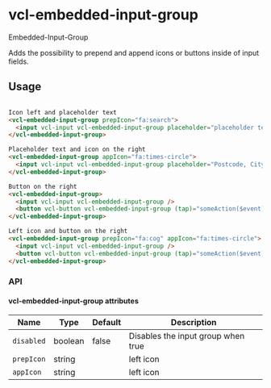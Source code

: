 # vcl-embedded-input-group

Embedded-Input-Group

Adds the possibility to prepend and append icons or buttons inside of input fields.

## Usage

```html

Icon left and placeholder text
<vcl-embedded-input-group prepIcon="fa:search">
  <input vcl-input vcl-embedded-input-group placeholder="placeholder text" />
</vcl-embedded-input-group>

Placeholder text and icon on the right 
<vcl-embedded-input-group appIcon="fa:times-circle">
  <input vcl-input vcl-embedded-input-group placeholder="Postcode, City, Name of the Workshop" />
</vcl-embedded-input-group>

Button on the right
<vcl-embedded-input-group>
  <input vcl-input vcl-embedded-input-group />
  <button vcl-button vcl-embedded-input-group (tap)="someAction($event)" [icon]="'fa:search'"></button>
</vcl-embedded-input-group>

Left icon and button on the right
<vcl-embedded-input-group prepIcon="fa:cog" appIcon="fa:times-circle">
  <input vcl-input vcl-embedded-input-group />
  <button vcl-button vcl-embedded-input-group (tap)="someAction($event)" [icon]="'fa:times-circle'"></button>
</vcl-embedded-input-group>
```

### API

#### vcl-embedded-input-group attributes

| Name                                | Type        | Default            | Description
| ----------------------------------  | ----------- | ------------------ |--------------
| `disabled`                          | boolean     | false              | Disables the input group when true
| `prepIcon`                          | string      |                    | left icon
| `appIcon`                           | string      |                    | left icon
